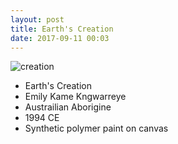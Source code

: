 ```yaml
---
layout: post
title: Earth's Creation
date: 2017-09-11 00:03
---
```


![creation]

* Earth's Creation
* Emily Kame Kngwarreye
* Austrailian Aborigine
* 1994 CE
* Synthetic polymer paint on canvas

[creation]: http://www.cultweek.com/wp-content/uploads/2015/08/AC_8282_kngwarreye.jpg
